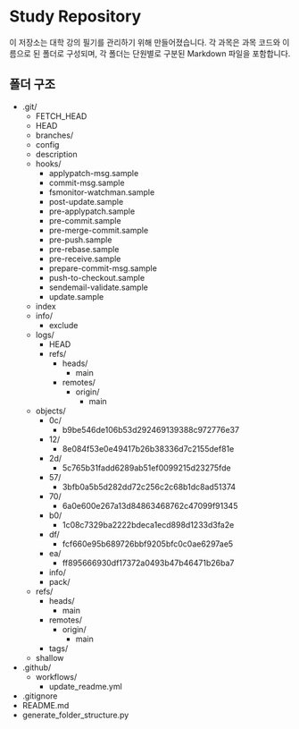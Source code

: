 # Study Repository

이 저장소는 대학 강의 필기를 관리하기 위해 만들어졌습니다. 각 과목은 과목 코드와 이름으로 된 폴더로 구성되며, 각 폴더는 단원별로 구분된 Markdown 파일을 포함합니다.

## 폴더 구조

- .git/
  - FETCH_HEAD
  - HEAD
  - branches/
  - config
  - description
  - hooks/
    - applypatch-msg.sample
    - commit-msg.sample
    - fsmonitor-watchman.sample
    - post-update.sample
    - pre-applypatch.sample
    - pre-commit.sample
    - pre-merge-commit.sample
    - pre-push.sample
    - pre-rebase.sample
    - pre-receive.sample
    - prepare-commit-msg.sample
    - push-to-checkout.sample
    - sendemail-validate.sample
    - update.sample
  - index
  - info/
    - exclude
  - logs/
    - HEAD
    - refs/
      - heads/
        - main
      - remotes/
        - origin/
          - main
  - objects/
    - 0c/
      - b9be546de106b53d292469139388c972776e37
    - 12/
      - 8e084f53e0e49417b26b38336d7c2155def81e
    - 2d/
      - 5c765b31fadd6289ab51ef0099215d23275fde
    - 57/
      - 3bfb0a5b5d282dd72c256c2c68b1dc8ad51374
    - 70/
      - 6a0e600e267a13d84863468762c47099f91345
    - b0/
      - 1c08c7329ba2222bdeca1ecd898d1233d3fa2e
    - df/
      - fcf660e95b689726bbf9205bfc0c0ae6297ae5
    - ea/
      - ff895666930df17372a0493b47b46471b26ba7
    - info/
    - pack/
  - refs/
    - heads/
      - main
    - remotes/
      - origin/
        - main
    - tags/
  - shallow
- .github/
  - workflows/
    - update_readme.yml
- .gitignore
- README.md
- generate_folder_structure.py
